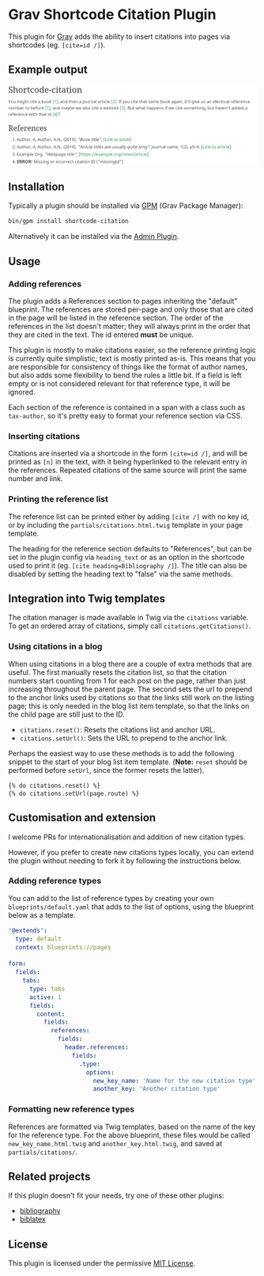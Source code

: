 # Grav Shortcode Citation Plugin

This plugin for [Grav](https://getgrav.org) adds the ability to insert citations into pages via shortcodes (eg. `[cite=id /]`).

## Example output

![Example output for shortcode-citation](assets/references_example.png)

## Installation

Typically a plugin should be installed via [GPM](http://learn.getgrav.org/advanced/grav-gpm) (Grav Package Manager):

```sh
bin/gpm install shortcode-citation
```

Alternatively it can be installed via the [Admin Plugin](http://learn.getgrav.org/admin-panel/plugins).


## Usage

### Adding references

The plugin adds a References section to pages inheriting the "default" blueprint. The references are stored per-page and only those that are cited in the page will be listed in the reference section. The order of the references in the list doesn't matter; they will always print in the order that they are cited in the text. The id entered **must** be unique.

This plugin is mostly to make citations easier, so the reference printing logic is currently quite simplistic; text is mostly printed as-is. This means that you are responsible for consistency of things like the format of author names, but also adds some flexibility to bend the rules a little bit. If a field is left empty or is not considered relevant for that reference type, it will be ignored.

Each section of the reference is contained in a span with a class such as `tax-author`, so it's pretty easy to format your reference section via CSS.

### Inserting citations

Citations are inserted via a shortcode in the form `[cite=id /]`, and will be printed as `[n]` in the text, with it being hyperlinked to the relevant entry in the references. Repeated citations of the same source will print the same number and link.

### Printing the reference list

The reference list can be printed either by adding `[cite /]` with no key id, or by including the `partials/citations.html.twig` template in your page template.

The heading for the reference section defaults to "References", but can be set in the plugin config via `heading_text` or as an option in the shortcode used to print it (eg. `[cite heading=Bibliography /]`). The title can also be disabled by setting the heading text to "false" via the same methods.


## Integration into Twig templates

The citation manager is made available in Twig via the `citations` variable. To get an ordered array of citations, simply call `citations.getCitations()`.

### Using citations in a blog

When using citations in a blog there are a couple of extra methods that are useful. The first manually resets the citation list, so that the citation numbers start counting from 1 for each post on the page, rather than just increasing throughout the parent page. The second sets the url to prepend to the anchor links used by citations so that the links still work on the listing page; this is only needed in the blog list item template, so that the links on the child page are still just to the ID.

- `citations.reset()`: Resets the citations list and anchor URL.
- `citations.setUrl()`: Sets the URL to prepend to the anchor link.

Perhaps the easiest way to use these methods is to add the following snippet to the start of your blog list item template. (**Note:** `reset` should be performed before `setUrl`, since the former resets the latter).

```twig
{% do citations.reset() %}
{% do citations.setUrl(page.route) %}
```


## Customisation and extension

I welcome PRs for internationalisation and addition of new citation types.

However, if you prefer to create new citations types locally, you can extend the plugin without needing to fork it by following the instructions below.

### Adding reference types

You can add to the list of reference types by creating your own `blueprints/default.yaml` that adds to the list of options, using the blueprint below as a template.

```yaml
'@extends':
  type: default
  context: blueprints://pages

form:
  fields:
    tabs:
      type: tabs
      active: 1
      fields:
        content:
          fields:
            references:
              fields:
                header.references:
                  fields:
                    .type:
                      options:
                        new_key_name: 'Name for the new citation type'
                        another_key: 'Another citation type'
```

### Formatting new reference types

References are formatted via Twig templates, based on the name of the key for the reference type. For the above blueprint, these files would be called `new_key_name.html.twig` and `another_key.html.twig`, and saved at `partials/citations/`.


## Related projects

If this plugin doesn't fit your needs, try one of these other plugins:

- [bibliography](https://github.com/OleVik/grav-plugin-bibliography)
- [biblatex](https://github.com/OleVik/grav-plugin-biblatex)


## License

This plugin is licensed under the permissive [MIT License](LICENSE).
